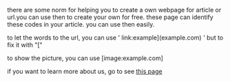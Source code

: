 there are some norm for helping you to create a own webpage for article or url.you can use then to create your own for free.
these page can identify these codes in your article. you can use then easily.

to let the words to the url, you can use ' link:example](example.com) ' but to fix it with "["

to show the picture, you can use [image:example.com]

if you want to learn more about us, go to see [this page](https://fdo-page.github.io/startpage/)
